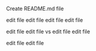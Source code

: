 Create README.md file 

edit file 
edit file 
edit file edit file 

edit file 
edit file 
vs
edit file edit file 

edit file 
edit file 
